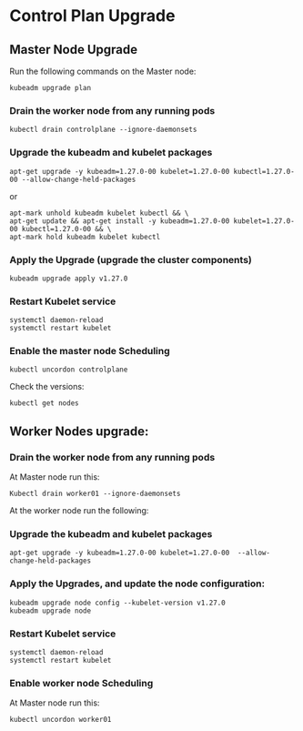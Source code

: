 # Control Plan Upgrade

## Master Node Upgrade

Run the following commands on the Master node:

```
kubeadm upgrade plan
```

### Drain the worker node from any running pods
```
kubectl drain controlplane --ignore-daemonsets
```

### Upgrade the kubeadm and kubelet packages
```
apt-get upgrade -y kubeadm=1.27.0-00 kubelet=1.27.0-00 kubectl=1.27.0-00 --allow-change-held-packages
```

or 
```
apt-mark unhold kubeadm kubelet kubectl && \
apt-get update && apt-get install -y kubeadm=1.27.0-00 kubelet=1.27.0-00 kubectl=1.27.0-00 && \
apt-mark hold kubeadm kubelet kubectl
```

### Apply the Upgrade (upgrade the cluster components)
```
kubeadm upgrade apply v1.27.0
```

### Restart Kubelet service
```
systemctl daemon-reload
systemctl restart kubelet
```

### Enable the master node Scheduling 

```
kubectl uncordon controlplane
```

Check the versions:
```
kubectl get nodes
```
## Worker Nodes upgrade:

### Drain the worker node from any running pods
At Master node run this:
```
Kubectl drain worker01 --ignore-daemonsets
```

At the worker node run the following:
### Upgrade the kubeadm and kubelet packages

```
apt-get upgrade -y kubeadm=1.27.0-00 kubelet=1.27.0-00  --allow-change-held-packages
```

### Apply the Upgrades, and update the node configuration:
```
kubeadm upgrade node config --kubelet-version v1.27.0
kubeadm upgrade node
```

### Restart Kubelet service
```
systemctl daemon-reload
systemctl restart kubelet
```

### Enable worker node Scheduling 
At Master node run this:
```
kubectl uncordon worker01
```